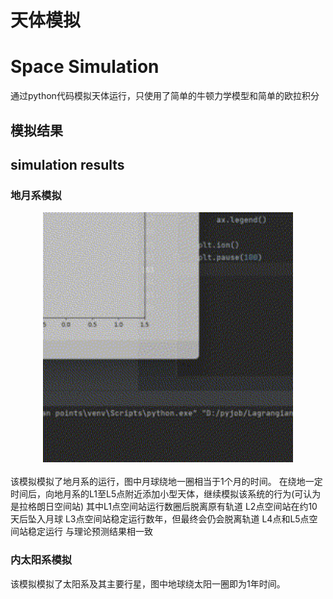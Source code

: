 # 天体模拟
# Space Simulation
通过python代码模拟天体运行，只使用了简单的牛顿力学模型和简单的欧拉积分
## 模拟结果

## simulation results
### 地月系模拟
<div align="center"> <img src="/results/地月拉格朗日点模拟结果.gif" width = 400 height = 400 /> </div>
<br>该模拟模拟了地月系的运行，图中月球绕地一圈相当于1个月的时间。
在绕地一定时间后，向地月系的L1至L5点附近添加小型天体，继续模拟该系统的行为(可认为是拉格朗日空间站)
其中L1点空间站运行数圈后脱离原有轨道
L2点空间站在约10天后坠入月球
L3点空间站稳定运行数年，但最终会仍会脱离轨道
L4点和L5点空间站稳定运行
与理论预测结果相一致

### 内太阳系模拟
该模拟模拟了太阳系及其主要行星，图中地球绕太阳一圈即为1年时间。

